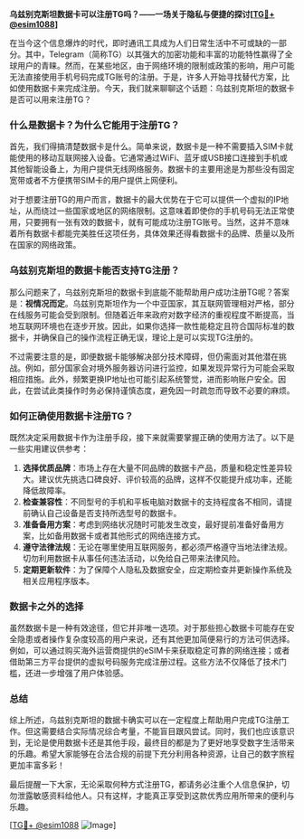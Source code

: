 **乌兹别克斯坦数据卡可以注册TG吗？——一场关于隐私与便捷的探讨[[TG💪+ @esim1088](https://t.me/s/esim1088)]**

在当今这个信息爆炸的时代，即时通讯工具成为人们日常生活中不可或缺的一部分。其中，Telegram（简称TG）以其强大的加密功能和丰富的功能特性赢得了全球用户的青睐。然而，在某些地区，由于网络环境的限制或政策的影响，用户可能无法直接使用手机号码完成TG账号的注册。于是，许多人开始寻找替代方案，比如使用数据卡来完成注册。今天，我们就来聊聊这个话题：乌兹别克斯坦的数据卡是否可以用来注册TG？

### 什么是数据卡？为什么它能用于注册TG？

首先，我们得搞清楚数据卡是什么。简单来说，数据卡是一种不需要插入SIM卡就能使用的移动互联网接入设备。它通常通过WiFi、蓝牙或USB接口连接到手机或其他智能设备上，为用户提供无线网络服务。数据卡的主要用途是为那些没有固定宽带或者不方便携带SIM卡的用户提供上网便利。

对于想要注册TG的用户而言，数据卡的最大优势在于它可以提供一个虚拟的IP地址，从而绕过一些国家或地区的网络限制。这意味着即使你的手机号码无法正常使用，只要拥有一张有效的数据卡，就有可能成功注册TG账号。当然，这并不意味着所有数据卡都能完美胜任这项任务，具体效果还得看数据卡的品牌、质量以及所在国家的网络政策。

### 乌兹别克斯坦的数据卡能否支持TG注册？

那么问题来了，乌兹别克斯坦的数据卡到底能不能帮助用户成功注册TG呢？答案是：**视情况而定**。乌兹别克斯坦作为一个中亚国家，其互联网管理相对严格，部分在线服务可能会受到限制。但随着近年来政府对数字经济的重视程度不断提高，当地互联网环境也在逐步开放。因此，如果你选择一款性能稳定且符合国际标准的数据卡，并确保自己的操作流程正确无误，理论上是可以实现TG注册的。

不过需要注意的是，即便数据卡能够解决部分技术障碍，但仍需面对其他潜在挑战。例如，部分国家会对境外服务器访问进行监控，如果发现异常行为可能会采取相应措施。此外，频繁更换IP地址也可能引起系统警觉，进而影响账户安全。因此，在尝试此类操作时务必保持谨慎态度，避免因一时疏忽而导致不必要的麻烦。

### 如何正确使用数据卡注册TG？

既然决定采用数据卡作为注册手段，接下来就需要掌握正确的使用方法了。以下是一些实用建议供参考：

1. **选择优质品牌**：市场上存在大量不同品牌的数据卡产品，质量和稳定性差异较大。建议优先挑选口碑良好、评价较高的品牌，这样不仅能提升成功率，还能降低故障率。
2. **检查兼容性**：不同型号的手机和平板电脑对数据卡的支持程度各不相同，请提前确认自己设备是否支持所选型号的数据卡。
3. **准备备用方案**：考虑到网络状况随时可能发生改变，最好提前准备好备用方案，比如备用数据卡或者其他形式的网络连接方式。
4. **遵守法律法规**：无论在哪里使用互联网服务，都必须严格遵守当地法律法规。切勿利用数据卡从事任何违法活动，以免给自己带来法律风险。
5. **定期更新软件**：为了保障个人隐私及数据安全，应定期检查并更新操作系统及相关应用程序版本。

### 数据卡之外的选择

虽然数据卡是一种有效途径，但它并非唯一选项。对于那些担心数据卡可能存在安全隐患或者操作复杂度较高的用户来说，还有其他更加简便易行的方法可供选择。例如，可以通过购买海外运营商提供的eSIM卡来获取稳定可靠的网络连接；或者借助第三方平台提供的虚拟号码服务完成注册过程。这些方法不仅降低了技术门槛，还进一步增强了用户体验感。

### 总结

综上所述，乌兹别克斯坦的数据卡确实可以在一定程度上帮助用户完成TG注册工作。但这需要结合实际情况综合考量，不能盲目跟风尝试。同时，我们也应该意识到，无论是使用数据卡还是其他手段，最终目的都是为了更好地享受数字生活带来的乐趣。希望大家能够在合法合规的前提下充分利用各种资源，让自己的数字旅程更加丰富多彩！

最后提醒一下大家，无论采取何种方式注册TG，都请务必注重个人信息保护，切勿泄露敏感资料给他人。只有这样，才能真正享受到这款优秀应用所带来的便利与乐趣。

[[TG💪+ @esim1088](https://t.me/s/esim1088) ![Image](https://i.postimg.cc/4NQfJmqS/Snipaste-2025-05-13-00-14-12.png)]